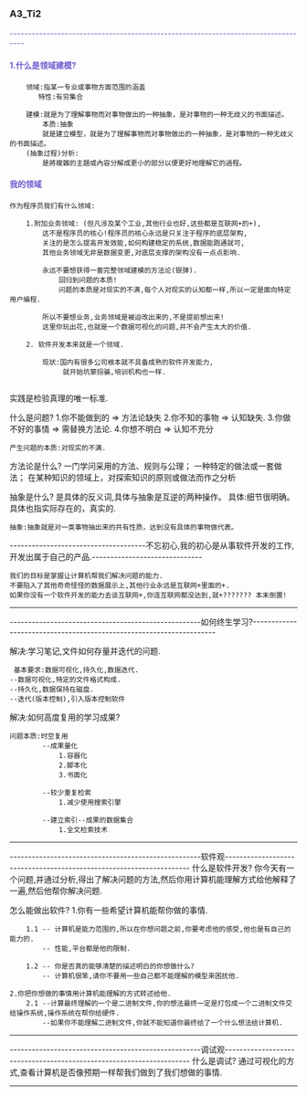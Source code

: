 ### A3_Ti2

<p  style="color:SlateBlue "> ----------------------------------------------------------------------------------
</p>


#### <span style="color:SlateBlue ">1.什么是领域建模?</span>

```
    领域:指某一专业或事物方面范围的涵盖
       特性:有穷集合

    建模:就是为了理解事物而对事物做出的一种抽象，是对事物的一种无歧义的书面描述。
        本质:抽象
        就是建立模型，就是为了理解事物而对事物做出的一种抽象，是对事物的一种无歧义的书面描述。
    (抽象过程)分析:
        是將複雜的主題或內容分解成更小的部分以便更好地理解它的過程。 

```


#### <span style="color:SlateBlue ">我的领域</span>

```
作为程序员我们有什么领域:

    1.附加业务领域: (但凡涉及某个工业,其他行业也好,这些都是互联网+的+),
        这不是程序员的核心!程序员的核心永远是只关注于程序的底层架构,
        关注的是怎么提高开发效能,如何构建稳定的系统,数据能跑通就可,
        其他业务领域无非是数据变更,对底层支撑的架构没有一点点影响.

        永远不要想获得一套完整领域建模的方法论(银弹).
            回归到问题的本质! 
            问题的本质是对现实的不满,每个人对现实的认知都一样,所以一定是面向特定用户编程.
    
        所以不要想业务,业务领域是被迫改出来的,不是提前想出来!
        这里你玩出花,也就是一个数据可视化的问题,并不会产生太大的价值.

    2. 软件开发本来就是一个领域.
        
        现状:国内有很多公司根本就不具备成熟的软件开发能力,
             就开始坑蒙拐骗,培训机构也一样.
        
```


实践是检验真理的唯一标准.

什么是问题?
        1.你不能做到的 => 方法论缺失
        2.你不知的事物 => 认知缺失.
        3.你做不好的事情 => 需替换方法论.
        4.你想不明白 => 认知不充分
    
    产生问题的本质:对现实的不满.

方法论是什么?
    一门学问采用的方法、规则与公理；
    一种特定的做法或一套做法；
    在某种知识的领域上，对探索知识的原则或做法而作之分析

抽象是什么? 
    是具体的反义词,具体与抽象是互逆的两种操作。
    具体:细节很明确。具体也指实际存在的，真实的.

    抽象:抽象就是对一类事物抽出来的共有性质，达到没有具体的事物做代表。


-------------------------------------不忘初心,我的初心是从事软件开发的工作,开发出属于自己的产品.------------------------------

    我们的目标是掌握让计算机帮我们解决问题的能力.
    不要陷入了其他奇奇怪怪的数据展示上,其他行业永远是互联网+里面的+.
    如果你没有一个软件开发的能力去谈互联网+,你连互联网都没达到,就+??????? 本末倒置!
    
----------------------------------------------------------------------------------------------------------------------------

----------------------------------------------------如何终生学习?--------------------------------------------------------------------

解决:学习笔记,文件如何存量并迭代的问题.
    
     基本要求:数据可视化,持久化,数据迭代.
    --数据可视化,特定的文件格式构成.
    --持久化,数据保持在磁盘.
    --迭代(版本控制),引入版本控制软件

解决:如何高度复用的学习成果?
    
    问题本质:时空复用
            --成果量化  
                1.容器化
                2.脚本化
                3.书面化

            --较少重复检索
                1.减少使用搜索引擎

            --建立索引--成果的数据集合
                1.全文检索技术

-------------------------------------------------------------------------------------------------------------------------------

----------------------------------------------------软件观--------------------------------------------------------------------
什么是软件开发?
    你今天有一个问题,并通过分析,得出了解决问题的方法,然后你用计算机能理解方式给他解释了一遍,然后他帮你解决问题.

怎么能做出软件?
    1.你有一些希望计算机能帮你做的事情.

        1.1 -- 计算机是能力范围的,所以在你想问题之前,你要考虑他的感受,他也是有自己的能力的.
            -- 性能,平台都是他的限制.
        
        1.2 -- 你是否真的能够清楚的描述明白的你想做什么?
            -- 计算机很笨,请你不要用一些自己都不能理解的模型来困扰他.

    2.你把你想做的事情用计算机能理解的方式转述给他.
        2.1 --计算最终理解的一个是二进制文件,你的想法最终一定是打包成一个二进制文件交给操作系统,操作系统在帮你给硬件. 
            --如果你不能理解二进制文件,你就不能知道你最终给了一个什么想法给计算机.

-------------------------------------------------------------------------------------------------------------------------------



----------------------------------------------------调试观--------------------------------------------------------------------
什么是调试?
    通过可视化的方式,查看计算机是否像预期一样帮我们做到了我们想做的事情.




-------------------------------------------------------------------------------------------------------------------------------
